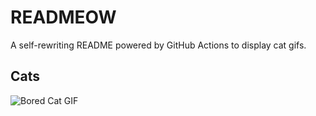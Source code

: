 # READMEOW

A self-rewriting README powered by GitHub Actions to display cat gifs.

## Cats

![Bored Cat GIF](https://media2.giphy.com/media/v1.Y2lkPTlhY2QwMmRhdm5ib2czZm5ycXQ1c2YxNXJ5NXZwZzh2eWJrd2Z4MmRib3R4MTZzeiZlcD12MV9naWZzX3NlYXJjaCZjdD1n/mlvseq9yvZhba/200.gif)
